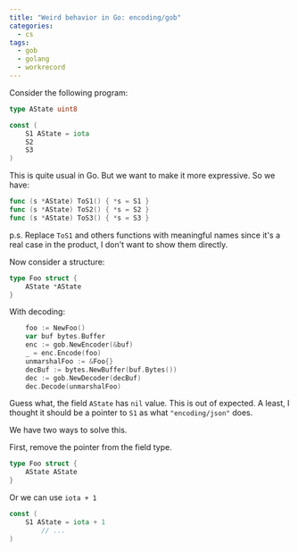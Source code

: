 ```yaml
---
title: "Weird behavior in Go: encoding/gob"
categories:
  - cs
tags:
  - gob
  - golang
  - workrecord
---
```


Consider the following program:

```go
type AState uint8

const (
	S1 AState = iota
	S2
	S3
)
```

This is quite usual in Go. But we want to make it more expressive. So we have:

```go
func (s *AState) ToS1() { *s = S1 }
func (s *AState) ToS2() { *s = S2 }
func (s *AState) ToS3() { *s = S3 }
```

p.s. Replace `ToS1` and others functions with meaningful names since it's a real case in the product, I don't want to show them directly.

Now consider a structure:

```go
type Foo struct {
	AState *AState
}
```

With decoding:

```go
	foo := NewFoo()
	var buf bytes.Buffer
	enc := gob.NewEncoder(&buf)
	_ = enc.Encode(foo)
	unmarshalFoo := &Foo{}
	decBuf := bytes.NewBuffer(buf.Bytes())
	dec := gob.NewDecoder(decBuf)
	dec.Decode(unmarshalFoo)
```

Guess what, the field `AState` has `nil` value. This is out of expected. A least, I thought it should be a pointer to `S1` as what `"encoding/json"` does.

We have two ways to solve this.

First, remove the pointer from the field type.

```go
type Foo struct {
	AState AState
}
```

Or we can use `iota + 1`

```go
const (
	S1 AState = iota + 1
        // ...
)
```
